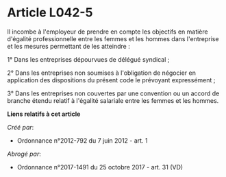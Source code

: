 # Article L042-5

Il incombe à l'employeur de prendre en compte les objectifs en matière d'égalité professionnelle entre les femmes et les
hommes dans l'entreprise et les mesures permettant de les atteindre : 

1° Dans les entreprises dépourvues de délégué syndical ; 

2° Dans les entreprises non soumises à l'obligation de négocier en application des dispositions du présent code le prévoyant
expressément ; 

3° Dans les entreprises non couvertes par une convention ou un accord de branche étendu relatif à l'égalité salariale entre
les femmes et les hommes.

**Liens relatifs à cet article**

_Créé par_:

  - Ordonnance n°2012-792 du 7 juin 2012 - art. 1

_Abrogé par_:

  - Ordonnance n°2017-1491 du 25 octobre 2017 - art. 31 (VD)
